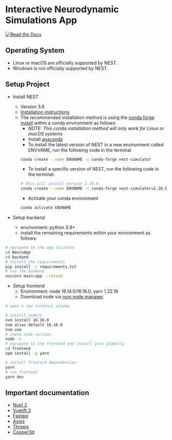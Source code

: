 # Interactive Neurodynamic Simulations App

[![Read the Docs][readthedocs]][readthedocs-url]

## Operating System
- Linux or macOS are officially supported by NEST.
- Windows is not officially supported by NEST.

## Setup Project

- Install NEST
  - Version 3.6
  - [Installation instructions](https://nest-simulator.readthedocs.io/en/stable/installation/user.html#user-install)
  - The recommended installation method is using the [conda forge install](https://nest-simulator.readthedocs.io/en/stable/installation/conda_forge.html#conda-forge-install) within a conda environment as follows:
    - _NOTE: This conda installation method will only work for Linux or macOS systems_
    - Install [anaconda](https://docs.anaconda.com/free/anaconda/install/index.html)
    - To install the latest version of NEST in a new environment called ENVVAME, run the following code in the terminal
    ```sh
    conda create --name ENVNAME -c conda-forge nest-simulator
    ```
    - To install a specific version of NEST, run the following code in the terminal:
    ```sh
    # this will install version 2.18.0
    conda create --name ENVNAME -c conda-forge nest-simulator=2.18.0=*
    ```
    - Activate your conda environment
    ```sh
    conda activate ENVNAME
    ```

  
- Setup backend
    - environment: python 3.9+
    - install the remaining requirements within your environment as follows:
```sh
# navigate to the app location
cd NeuroApp
cd backend
# install the requirements
pip install -r requirements.txt
# run the backend
uvicorn main:app --reload
```


- Setup frontend
    - Environment: node 16.14.0/16.16.0, yarn 1.22.19
   - Download node via [nvm node manager](https://github.com/nvm-sh/nvm#installing-and-updating)

```sh
# open a new terminal window

# install nodejs
nvm install 16.16.0
nvm alias default 16.16.0
nvm use
# check node version
node -v
# navigate to the frontend and install yarn globally
cd frontend
npm install -g yarn

# install frontend dependencies
yarn
# run frontend
yarn dev
```

[readthedocs]: https://img.shields.io/readthedocs/web-app-template
[readthedocs-url]: https://web-app-template.readthedocs.io/en/latest/

## Important documentation

- [Nuxt 2](https://v2.nuxt.com/docs/get-started/routing)
- [Vuetift 2](https://v2.vuetifyjs.com/en/getting-started/installation/)
- [Fastapi](https://fastapi.tiangolo.com/)
- [Axios](https://axios-http.com/docs/intro)
- [Threejs](https://threejs.org/docs/)
- [Copper3d](https://github.com/LinkunGao/copper3d_visualisation)